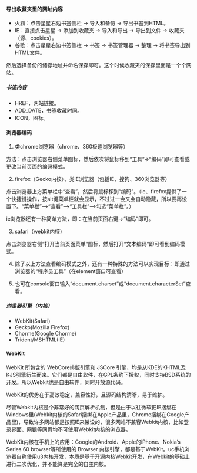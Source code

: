 #### 导出收藏夹里的网址内容
- 火狐：点击星星右边书签侧栏 -> 导入和备份 -> 导出书签到HTML。
- IE：直接点击星星 -> 添加到收藏夹 -> 导入和导出 -> 导出到文件 -> 收藏夹（源、cookies）。
- 谷歌：点击星星右边书签侧栏 -> 书签 -> 书签管理器 -> 整理 -> 将书签导出到HTML文件。

然后选择备份的储存地址并命名保存即可。这个时候收藏夹的保存里面是一个个网站。

##### 书签内容
- HREF，网站链接。
- ADD_DATE，书签收藏时间。
- ICON，图标。

#### 浏览器编码
1. 类chrome浏览器（chrome、360极速浏览器等）

方法：点击浏览器右侧菜单图标，然后依次将鼠标移到“工具”→“编码”即可查看或更改当前页面的编码模式。

2. firefox（Gecko内核）、类IE浏览器（包括IE、搜狗、360浏览器等）

点击浏览器上方菜单栏中“查看”，然后将鼠标移到“编码”。（ie、firefox提供了一个快捷键操作，按alt键菜单栏就会显示，不过过一会又会自动隐藏，所以要再设置下。“菜单栏”-->“查看”-->“工具栏”-->勾选“菜单栏”。）

ie浏览器还有一种简单方法，即：在当前页面右键→“编码”即可。

3. safari（webkit内核）

点击浏览器右侧“打开当前页面菜单”图标，然后打开“文本编码”即可看到编码模式。

4. 除了以上方法查看编码模式之外，还有一种特殊的方法可以实现目标：即通过浏览器的“程序员工具”（在element窗口可查看）

5. 也可在console窗口输入“document.charset”或“document.characterSet”查看。

##### 浏览器引擎（内核）
- WebKit(Safari)
- Gecko(Mozilla Firefox)
- Chorme(Google Chorme)
- Trident/MSHTML(IE)

#### WebKit
WebKit 所包含的 WebCore排版引擎和 JSCore 引擎，均是从KDE的KHTML及KJS引擎衍生而来。它们都是自由软件，在GPL条约下授权，同时支持BSD系统的开发。所以Webkit也是自由软件，同时开放源代码。

WebKit的优势在于高效稳定，兼容性好，且源码结构清晰，易于维护。

尽管Webkit内核是个非常好的网页解析机制，但是由于以往微软把IE捆绑在Windows里(Webkit内核的Safari捆绑在Apple产品里，Chrome捆绑在Google产品里)，导致许多网站都是按照IE来架设的，很多网站不兼容Webkit内核，比如登录界面、网银等网页均不可使用Webkit内核的浏览器。

WebKit内核在手机上的应用：Google的Android、Apple的iPhone、Nokia’s Series 60 browser等所使用的 Browser 内核引擎，都是基于WebKit。uc手机浏览器自称使用u3内核开发，本质是基于开源内核Webkit开发，在Webkit的基础上进行二次优化，并不能算是完全的自主内核。
